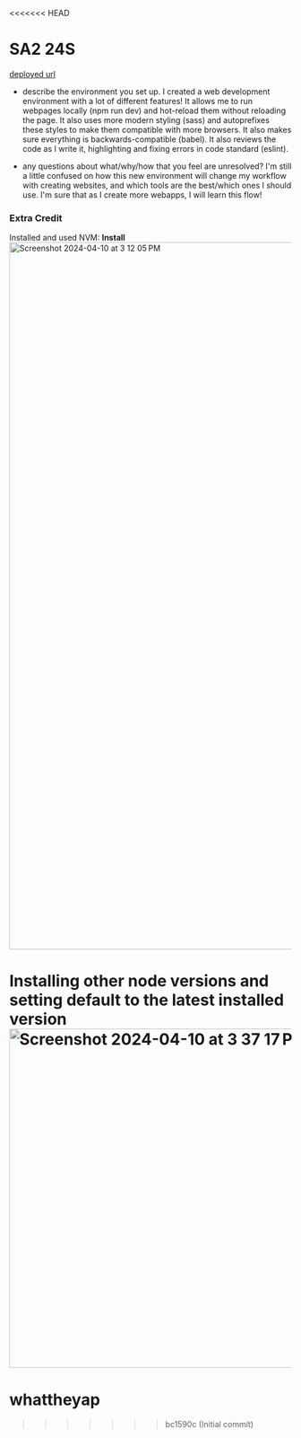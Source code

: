 <<<<<<< HEAD
# SA2 24S

[deployed url](https://frontend-starterpack-b-sheldon.onrender.com/)

- describe the environment you set up.
I created a web development environment with a lot of different features! It allows me to run webpages locally (npm run dev) and hot-reload them without reloading the page. It also uses more modern styling (sass) and autoprefixes these styles to make them compatible with more browsers. It also makes sure everything is backwards-compatible (babel). It also reviews the code as I write it, highlighting and fixing errors in code standard (eslint).

- any questions about what/why/how that you feel are unresolved?
I'm still a little confused on how this new environment will change my workflow with creating websites, and which tools are the best/which ones I should use. I'm sure that as I create more webapps, I will learn this flow!

### Extra Credit
Installed and used NVM:
**Install**
<img width="1260" alt="Screenshot 2024-04-10 at 3 12 05 PM" src="https://github.com/dartmouth-cs52-24s/frontend-starterpack-b-sheldon/assets/94082091/0cdb29ef-7f62-4847-b9b5-55e3a9804db5">

**Installing other node versions and setting default to the latest installed version**
<img width="604" alt="Screenshot 2024-04-10 at 3 37 17 PM" src="https://github.com/dartmouth-cs52-24s/frontend-starterpack-b-sheldon/assets/94082091/a42d6e31-9b41-42a2-924f-0628480985a9">
=======
# whattheyap
>>>>>>> bc1590c (Initial commit)
